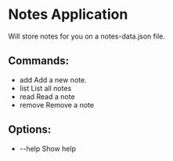 # Notes Application 

Will store notes for you on a notes-data.json file. 

## Commands:
  - add     Add a new note.
  - list    List all notes
  - read    Read a note
  - remove  Remove a note

## Options:
  - --help  Show help     
